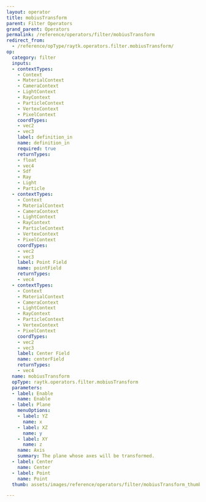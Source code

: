 ```yaml
---
layout: operator
title: mobiusTransform
parent: Filter Operators
grand_parent: Operators
permalink: /reference/operators/filter/mobiusTransform
redirect_from:
  - /reference/opType/raytk.operators.filter.mobiusTransform/
op:
  category: filter
  inputs:
  - contextTypes:
    - Context
    - MaterialContext
    - CameraContext
    - LightContext
    - RayContext
    - ParticleContext
    - VertexContext
    - PixelContext
    coordTypes:
    - vec2
    - vec3
    label: definition_in
    name: definition_in
    required: true
    returnTypes:
    - float
    - vec4
    - Sdf
    - Ray
    - Light
    - Particle
  - contextTypes:
    - Context
    - MaterialContext
    - CameraContext
    - LightContext
    - RayContext
    - ParticleContext
    - VertexContext
    - PixelContext
    coordTypes:
    - vec2
    - vec3
    label: Point Field
    name: pointField
    returnTypes:
    - vec4
  - contextTypes:
    - Context
    - MaterialContext
    - CameraContext
    - LightContext
    - RayContext
    - ParticleContext
    - VertexContext
    - PixelContext
    coordTypes:
    - vec2
    - vec3
    label: Center Field
    name: centerField
    returnTypes:
    - vec4
  name: mobiusTransform
  opType: raytk.operators.filter.mobiusTransform
  parameters:
  - label: Enable
    name: Enable
  - label: Plane
    menuOptions:
    - label: YZ
      name: x
    - label: XZ
      name: y
    - label: XY
      name: z
    name: Axis
    summary: The plane whose axes will be transformed.
  - label: Center
    name: Center
  - label: Point
    name: Point
  thumb: assets/images/reference/operators/filter/mobiusTransform_thumb.png

---
```

